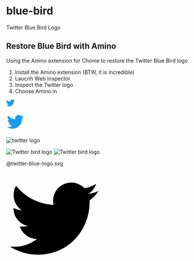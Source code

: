 # blue-bird
Twitter Blue Bird Logo

## Restore Blue Bird with Amino
Using the Amino extension for Chome to restore the Twitter Blue Bird logo
1. Install the Amino extension (BTW, it is incredible)
2. Laucnh Web Inspector
3. Inspect the Twitter logo
4. Choose Amino in

![twitter bird logo](https://raw.githubusercontent.com/chsWeb/blue-bird/main/twitter-logo-blue-bird.png)

![twitter](twitter-blue-logo.svg)

![twitter logo](https://raw.github.com/chsWeb/blue-bird/master/twitter-blue-logo.svg?sanitize=true)

<img src="https://raw.github.com/chsWeb/blue-bird/master/twitter-blue-logo.svg?sanitize=true" alt="Twitter bird logo" width="48" height="48" border="0" />

<img src="https://rawgithub.com/blue-bird/master/twitter-blue-logo.svg?sanitize=true" alt="Twitter bird logo" width="48" height="48" border="0" />

@twitter-blue-logo.svg
<?xml version="1.0" encoding="UTF-8"?>
<!DOCTYPE svg PUBLIC "-//W3C//DTD SVG 1.1//EN" "http://www.w3.org/Graphics/SVG/1.1/DTD/svg11.dtd">
<svg viewBox="0 0 48 48" aria-hidden="true" class="r-1cvl2hr r-4qtqp9 r-yyyyoo r-16y2uox r-8kz0gk r-dnmrzs r-bnwqim r-1plcrui r-lrvibr r-lrsllp"><g><path d="M23.643 4.937c-.835.37-1.732.62-2.675.733.962-.576 1.7-1.49 2.048-2.578-.9.534-1.897.922-2.958 1.13-.85-.904-2.06-1.47-3.4-1.47-2.572 0-4.658 2.086-4.658 4.66 0 .364.042.718.12 1.06-3.873-.195-7.304-2.05-9.602-4.868-.4.69-.63 1.49-.63 2.342 0 1.616.823 3.043 2.072 3.878-.764-.025-1.482-.234-2.11-.583v.06c0 2.257 1.605 4.14 3.737 4.568-.392.106-.803.162-1.227.162-.3 0-.593-.028-.877-.082.593 1.85 2.313 3.198 4.352 3.234-1.595 1.25-3.604 1.995-5.786 1.995-.376 0-.747-.022-1.112-.065 2.062 1.323 4.51 2.093 7.14 2.093 8.57 0 13.255-7.098 13.255-13.254 0-.2-.005-.402-.014-.602.91-.658 1.7-1.477 2.323-2.41z"></path></g></svg>

